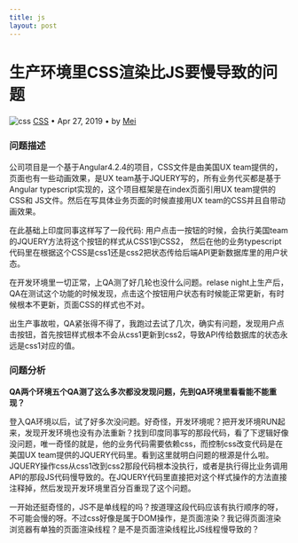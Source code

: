 ```yaml
---
title: js
layout: post
---
```


# 生产环境里CSS渲染比JS要慢导致的问题
<div class="title-meta">
    <span><img class="title-category-img" style="margin-top: 0.2em;" src="../../../assets/images/categories/css3.svg" alt="css"></span>
    <span><a class="github-link" href="/2018/09/19/CSS.html">CSS</a></span>
    <span class="title-bullet">•</span>
    <span>Apr 27, 2019</span>
    <span class="title-bullet">•</span>
    <span>by <a class="github-link" href="http://github.com/limeii" title="http://github.com/limeii">Mei</a></span>
</div>


### 问题描述

公司项目是一个基于Angular4.2.4的项目，CSS文件是由美国UX team提供的，页面也有一些动画效果，是UX team基于JQUERY写的，所有业务代买都是基于Angular typescript实现的，这个项目框架是在index页面引用UX team提供的CSS和 JS文件。然后在写具体业务页面的时候直接用UX team的CSS并且自带动画效果。


在此基础上印度同事这样写了一段代码: 用户点击一按钮的时候，会执行美国team的JQUERY方法将这个按钮的样式从CSS1到CSS2， 然后在他的业务typescript代码里在根据这个CSS是css1还是css2把状态传给后端API更新数据库里的用户状态。


在开发环境里一切正常，上QA测了好几轮也没什么问题。relase night上生产后，QA在测试这个功能的时候发现，点击这个按钮用户状态有时候能正常更新，有时候根本不更新，页面CSS的样式也不对。


出生产事故啦，QA紧张得不得了，我跑过去试了几次，确实有问题，发现用户点击按钮，首先按钮样式根本不会从css1更新到css2，导致API传给数据库的状态永远是css1对应的值。


### 问题分析

**QA两个环境五个QA测了这么多次都没发现问题，先到QA环境里看看能不能重现？**

登入QA环境以后，试了好多次没问题。好奇怪，开发环境呢？把开发环境RUN起来，发现开发环境也没有办法重新？找到印度同事写的那段代码，看了下逻辑好像没问题，唯一奇怪的就是，他的业务代码需要依赖css，而控制css改变代码是在美国UX team提供的JQUERY代码里。看到这里就明白问题的根源是什么啦。JQUERY操作css从css1改到css2那段代码根本没执行，或者是执行得比业务调用API的那段JS代码慢导致的。在JQUERY代码里直接把对这个样式操作的方法直接注释掉，然后发现开发环境里百分百重现了这个问题。

一开始还挺奇怪的，JS不是单线程的吗？按道理这段代码应该有执行顺序的呀，不可能会慢的呀。不过css好像是属于DOM操作，是页面渲染？我记得页面渲染浏览器有单独的页面渲染线程？是不是页面渲染线程比JS线程慢导致的？